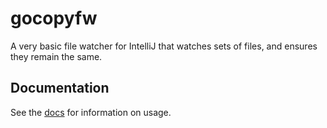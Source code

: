 # gocopyfw
A very basic file watcher for IntelliJ that watches sets of files, and ensures they remain the same.

## Documentation
See the [docs](./docs/gocopyfw.md) for information on usage.
